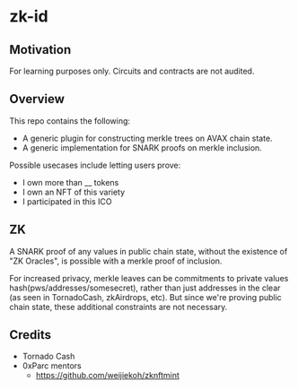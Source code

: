 # zk-id

## Motivation
For learning purposes only. Circuits and contracts are not audited.

## Overview
This repo contains the following: 
- A generic plugin for constructing merkle trees on AVAX chain state.
- A generic implementation for SNARK proofs on merkle inclusion.

Possible usecases include letting users prove:
- I own more than __ tokens
- I own an NFT of this variety
- I participated in this ICO

## ZK
A SNARK proof of any values in public chain state, without the existence of "ZK Oracles", is possible with a merkle proof of inclusion.

For increased privacy, merkle leaves can be commitments to private values hash(pws/addresses/somesecret), rather than just addresses in the clear (as seen in TornadoCash, zkAirdrops, etc). But since we're proving public chain state, these additional constraints are not necessary.

## Credits
- Tornado Cash
- 0xParc mentors
	- https://github.com/weijiekoh/zknftmint